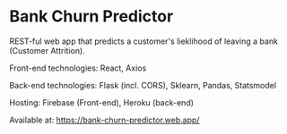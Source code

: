 # Bank Churn Predictor

REST-ful web app that predicts a customer's lieklihood of leaving a bank (Customer Attrition). 

Front-end technologies: React, Axios

Back-end technologies: Flask (incl. CORS), Sklearn, Pandas, Statsmodel

Hosting: Firebase (Front-end), Heroku (back-end)

Available at: https://bank-churn-predictor.web.app/
